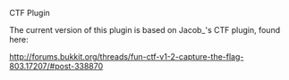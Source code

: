 CTF Plugin

The current version of this plugin is based on Jacob_'s CTF plugin, found here:

http://forums.bukkit.org/threads/fun-ctf-v1-2-capture-the-flag-803.17207/#post-338870
